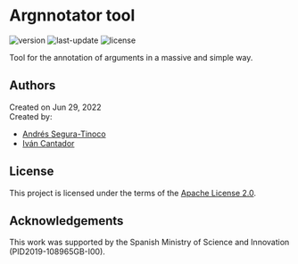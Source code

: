 # Argnnotator tool
![version](https://img.shields.io/badge/version-0.4.0-blue)
![last-update](https://img.shields.io/badge/last_update-7/11/2022-orange)
![license](https://img.shields.io/badge/license-Apache_2.0-brightgreen)

Tool for the annotation of arguments in a massive and simple way.

## Authors
Created on Jun 29, 2022  
Created by:
- <a href="https://github.com/ansegura7" target="_blank">Andrés Segura-Tinoco</a>
- <a href="http://arantxa.ii.uam.es/~cantador/" target="_blank">Iv&aacute;n Cantador</a>

## License
This project is licensed under the terms of the <a href="https://github.com/argrecsys/arg-nnotator/blob/main/LICENSE">Apache License 2.0</a>.

## Acknowledgements
This work was supported by the Spanish Ministry of Science and Innovation (PID2019-108965GB-I00).
